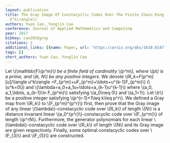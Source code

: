 ```yaml
---
layout: publication
title: The Gray Image Of Constacyclic Codes Over The Finite Chain Ring \(f_{p^m}[u]/\langle
  U^k\rangle\)
authors: Yuan Cao, Yonglin Cao
conference: Journal of Applied Mathematics and Computing
year: 2017
bibkey: cao2016gray
citations: 2
additional_links: [{name: Paper, url: 'https://arxiv.org/abs/1610.01471'}]
tags: []
short_authors: Yuan Cao, Yonglin Cao
---
```

Let \\(\mathbb\{F\}_\{p^m\}\\) be a finite field of cardinality \\(p^m\\), where \\(p\\) is a
prime, and \\(k, N\\) be any positive integers. We denote \\(R_k=F_\{p^m\}[u]/\langle
u^k\rangle =F_\{p^m\}+uF_\{p^m\}+\ldots+u^\{k-1\}F_\{p^m\}\\) (\\(u^k=0\\)) and
\\(\lambda=a_0+a_1u+\ldots+a_\{k-1\}u^\{k-1\}\\) where \\(a_0, a_1,\ldots, a_\{k-1\}\in
F_\{p^m\}\\) satisfying \\(a_0\neq 0\\) and \\(a_1=1\\). Let \\(r\\) be a positive integer
satisfying \\(p^\{r-1\}+1\leq k\leq p^r\\). We defined a Gray map from \\(R_k\\) to
\\(F_\{p^m\}^\{p^r\}\\) first, then prove that the Gray image of any linear
\\(\lambda\\)-constacyclic code over \\(R_k\\) of length \\(N\\) is a distance invariant
linear \\(a_0^\{p^r\}\\)-constacyclic code over \\(F_\{p^m\}\\) of length \\(p^rN\\).
Furthermore, the generator polynomials for each linear \\(\lambda\\)-constacyclic
code over \\(R_k\\) of length \\(N\\) and its Gray image are given respectively.
Finally, some optimal constacyclic codes over \\(F_\{3\}\\) and \\(F_\{5\}\\) are
constructed.